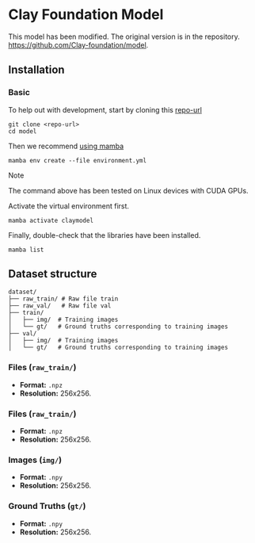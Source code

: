 # Clay Foundation Model
This model has been modified. The original version is in the repository. https://github.com/Clay-foundation/model.

## Installation

### Basic

To help out with development, start by cloning this [repo-url](/../../)

    git clone <repo-url>
    cd model

Then we recommend [using mamba](https://mamba.readthedocs.io/en/latest/installation/mamba-installation.html)

    mamba env create --file environment.yml

> [!NOTE]
> The command above has been tested on Linux devices with CUDA GPUs.

Activate the virtual environment first.

    mamba activate claymodel

Finally, double-check that the libraries have been installed.

    mamba list

## Dataset structure
```
dataset/
├── raw_train/ # Raw file train
├── raw_val/   # Raw file val
├── train/
│   ├── img/  # Training images
│   └── gt/   # Ground truths corresponding to training images
├── val/
│   ├── img/  # Training images
│   └── gt/   # Ground truths corresponding to training images
```

### Files (`raw_train/`)
- **Format:** `.npz`
- **Resolution:** 256x256.

### Files (`raw_train/`)
- **Format:** `.npz`
- **Resolution:** 256x256. 

### Images (`img/`)
- **Format:** `.npy`
- **Resolution:** 256x256. 

### Ground Truths (`gt/`)
- **Format:** `.npy`
- **Resolution:** 256x256. 

